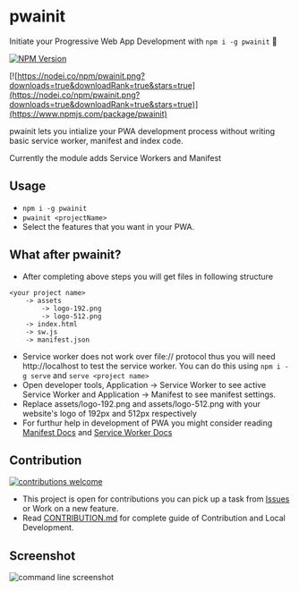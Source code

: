 # pwainit
Initiate your Progressive Web App Development with `npm i -g pwainit` 🎉

[![NPM Version](https://badge.fury.io/js/pwainit.svg?style=flat)](https://npmjs.org/package/pwainit)

[![https://nodei.co/npm/pwainit.png?downloads=true&downloadRank=true&stars=true](https://nodei.co/npm/pwainit.png?downloads=true&downloadRank=true&stars=true)](https://www.npmjs.com/package/pwainit)

pwainit lets you intialize your PWA development process without writing basic service worker, manifest and index code.

Currently the module adds Service Workers and Manifest

## Usage
- `npm i -g pwainit`
- `pwainit <projectName>`  
- Select the features that you want in your PWA. 


## What after pwainit?
- After completing above steps you will get files in following structure
```
<your project name>
    -> assets
        -> logo-192.png
        -> logo-512.png
    -> index.html
    -> sw.js
    -> manifest.json
```
- Service worker does not work over file:// protocol thus you will need http://localhost to test the service worker. You can do this using `npm i -g serve` and `serve <project name>`
- Open developer tools, Application -> Service Worker to see active Service Worker and Application -> Manifest to see manifest settings.
- Replace assets/logo-192.png and assets/logo-512.png with your website's logo of 192px and 512px respectively
- For furthur help in development of PWA you might consider reading [Manifest Docs](https://developers.google.com/web/fundamentals/web-app-manifest/) and [Service Worker Docs](https://developers.google.com/web/fundamentals/primers/service-workers/)



## Contribution 
[![contributions welcome](https://img.shields.io/badge/contributions-welcome-brightgreen.svg?style=flat)](https://github.com/dwyl/esta/issues)

- This project is open for contributions you can pick up a task from [Issues](https://github.com/saurabhdaware/pwainit/issues) or Work on a new feature.
- Read [CONTRIBUTION.md](http://github.com/saurabhdaware/pwainit/blob/master/CONTRIBUTING.md) for complete guide of Contribution and Local Development.


## Screenshot
![command line screenshot](https://res.cloudinary.com/saurabhdaware/image/upload/v1557761681/npm/pwainit/pwainit.png)

